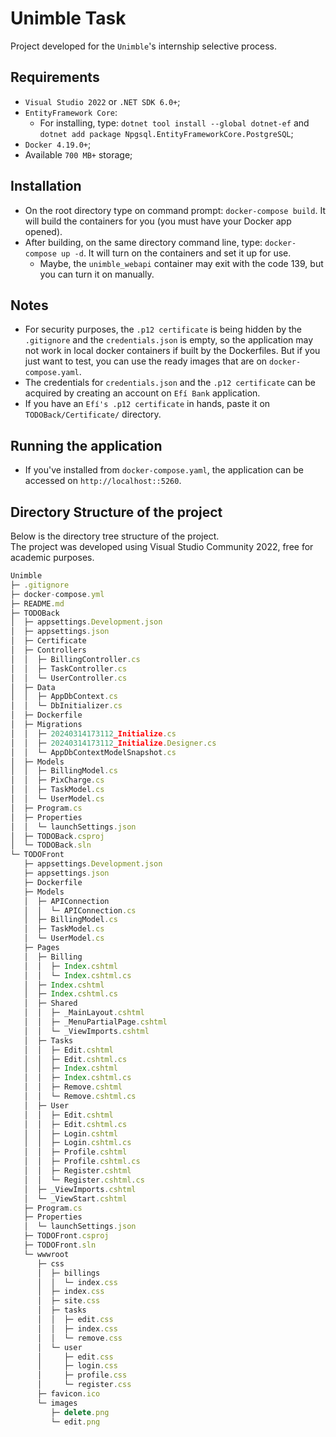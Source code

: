 # Unimble Task

Project developed for the `Unimble`'s internship selective process.

## Requirements

- `Visual Studio 2022` or `.NET SDK 6.0+`;
- `EntityFramework Core`:
  - For installing, type: `dotnet tool install --global dotnet-ef` and `dotnet add package Npgsql.EntityFrameworkCore.PostgreSQL`;
- `Docker 4.19.0+`;
- Available `700 MB+` storage;

## Installation

- On the root directory type on command prompt: `docker-compose build`. It will build the containers for you (you must have your Docker app opened).
- After building, on the same directory command line, type: `docker-compose up -d`. It will turn on the containers and set it up for use.
  - Maybe, the `unimble_webapi` container may exit with the code 139, but you can turn it on manually.

## Notes

- For security purposes, the `.p12 certificate` is being hidden by the `.gitignore` and the `credentials.json` is empty, so the application may not work in local docker containers if built by the Dockerfiles. But if you just want to test, you can use the ready images that are on `docker-compose.yaml`.
- The credentials for `credentials.json` and the `.p12 certificate` can be acquired by creating an account on `Efí Bank` application.
- If you have an `Efí's .p12 certificate` in hands, paste it on `TODOBack/Certificate/` directory.

## Running the application

- If you've installed from `docker-compose.yaml`, the application can be accessed on `http://localhost::5260`.

## Directory Structure of the project

Below is the directory tree structure of the project. \
The project was developed using Visual Studio Community 2022, free for academic purposes.

```javascript
Unimble
├─ .gitignore
├─ docker-compose.yml
├─ README.md
├─ TODOBack
│  ├─ appsettings.Development.json
│  ├─ appsettings.json
│  ├─ Certificate
│  ├─ Controllers
│  │  ├─ BillingController.cs
│  │  ├─ TaskController.cs
│  │  └─ UserController.cs
│  ├─ Data
│  │  ├─ AppDbContext.cs
│  │  └─ DbInitializer.cs
│  ├─ Dockerfile
│  ├─ Migrations
│  │  ├─ 20240314173112_Initialize.cs
│  │  ├─ 20240314173112_Initialize.Designer.cs
│  │  └─ AppDbContextModelSnapshot.cs
│  ├─ Models
│  │  ├─ BillingModel.cs
│  │  ├─ PixCharge.cs
│  │  ├─ TaskModel.cs
│  │  └─ UserModel.cs
│  ├─ Program.cs
│  ├─ Properties
│  │  └─ launchSettings.json
│  ├─ TODOBack.csproj
│  └─ TODOBack.sln
└─ TODOFront
   ├─ appsettings.Development.json
   ├─ appsettings.json
   ├─ Dockerfile
   ├─ Models
   │  ├─ APIConnection
   │  │  └─ APIConnection.cs
   │  ├─ BillingModel.cs
   │  ├─ TaskModel.cs
   │  └─ UserModel.cs
   ├─ Pages
   │  ├─ Billing
   │  │  ├─ Index.cshtml
   │  │  └─ Index.cshtml.cs
   │  ├─ Index.cshtml
   │  ├─ Index.cshtml.cs
   │  ├─ Shared
   │  │  ├─ _MainLayout.cshtml
   │  │  ├─ _MenuPartialPage.cshtml
   │  │  └─ _ViewImports.cshtml
   │  ├─ Tasks
   │  │  ├─ Edit.cshtml
   │  │  ├─ Edit.cshtml.cs
   │  │  ├─ Index.cshtml
   │  │  ├─ Index.cshtml.cs
   │  │  ├─ Remove.cshtml
   │  │  └─ Remove.cshtml.cs
   │  ├─ User
   │  │  ├─ Edit.cshtml
   │  │  ├─ Edit.cshtml.cs
   │  │  ├─ Login.cshtml
   │  │  ├─ Login.cshtml.cs
   │  │  ├─ Profile.cshtml
   │  │  ├─ Profile.cshtml.cs
   │  │  ├─ Register.cshtml
   │  │  └─ Register.cshtml.cs
   │  ├─ _ViewImports.cshtml
   │  └─ _ViewStart.cshtml
   ├─ Program.cs
   ├─ Properties
   │  └─ launchSettings.json
   ├─ TODOFront.csproj
   ├─ TODOFront.sln
   └─ wwwroot
      ├─ css
      │  ├─ billings
      │  │  └─ index.css
      │  ├─ index.css
      │  ├─ site.css
      │  ├─ tasks
      │  │  ├─ edit.css
      │  │  ├─ index.css
      │  │  └─ remove.css
      │  └─ user
      │     ├─ edit.css
      │     ├─ login.css
      │     ├─ profile.css
      │     └─ register.css
      ├─ favicon.ico
      └─ images
         ├─ delete.png
         └─ edit.png
```
